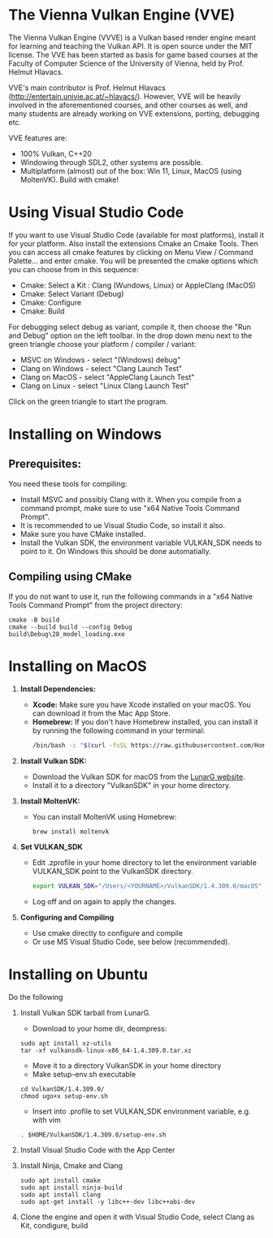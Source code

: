 # The Vienna Vulkan Engine (VVE)
The Vienna Vulkan Engine (VVVE) is a Vulkan based render engine meant for learning and teaching the Vulkan API. It is open source under the MIT license. The VVE has been started as basis for game based courses at the Faculty of Computer Science of the University of Vienna, held by Prof. Helmut Hlavacs.

VVE's main contributor is Prof. Helmut Hlavacs (http://entertain.univie.ac.at/~hlavacs/). However, VVE will be heavily involved in the aforementioned courses, and other courses as well, and many students are already working on VVE extensions, porting, debugging etc.

VVE features are:
- 100% Vulkan, C++20
- Windowing through SDL2, other systems are possible.
- Multiplatform (almost) out of the box: Win 11, Linux, MacOS (using MoltenVK).
Build with cmake!

# Using Visual Studio Code

If you want to use Visual Studio Code (available for most platforms), install it for your platform. Also install the extensions Cmake an Cmake Tools. Then you can access all cmake features by clicking on Menu View / Command Palette... and enter cmake. You will be presented the cmake options which you can choose from in this sequence:
* Cmake: Select a Kit : Clang (Wundows, Linux) or AppleClang (MacOS)
* Cmake: Select Variant (Debug)
* Cmake: Configure
* Cmake: Build

For debugging select debug as variant, compile it, then choose the "Run and Debug" option on the left toolbar. In the drop down menu next to the green triangle choose your platform / compiler / variant:
* MSVC on Windows  - select "(Windows) debug"
* Clang on Windows - select "Clang Launch Test"
* Clang on MacOS - select "AppleClang Launch Test"
* Clang on Linux - select "Linux Clang Launch Test"

Click on the green triangle to start the program.

# Installing on Windows 

## Prerequisites:

You need these tools for compiling:
* Install MSVC and possibly Clang with it. When you compile from a command prompt, make sure to use "x64 Native Tools Command Prompt".
* It is recommended to ue Visual Studio Code, so install it also.
* Make sure you have CMake installed.
* Install the Vulkan SDK, the environment variable VULKAN_SDK needs to point to it. On Windows this should be done automatially.

## Compiling using CMake

If you do not want to use it, run the following commands in a "x64 Native Tools Command Prompt" from the project directory:

```
cmake -B build
cmake --build build --config Debug
build\Debug\28_model_loading.exe
```



# Installing on MacOS

1. **Install Dependencies:**
   - **Xcode:** Make sure you have Xcode installed on your macOS. You can download it from the Mac App Store.
   - **Homebrew:** If you don't have Homebrew installed, you can install it by running the following command in your terminal:
     ```sh
     /bin/bash -c "$(curl -fsSL https://raw.githubusercontent.com/Homebrew/install/HEAD/install.sh)"
     ```

2. **Install Vulkan SDK:**
   - Download the Vulkan SDK for macOS from the [LunarG website](https://vulkan.lunarg.com/sdk/home).
   - Install it to a directory "VulkanSDK" in your home directory.

3. **Install MoltenVK:**
   - You can install MoltenVK using Homebrew:
     ```sh
     brew install moltenvk
     ```

4. **Set VULKAN_SDK**
   - Edit .zprofile in your home directory to let the environment variable VULKAN_SDK point to the VulkanSDK directory.
     ```sh
     export VULKAN_SDK="/Users/<YOURNAME>/VulkanSDK/1.4.309.0/macOS"
     ```
   - Log off and on again to apply the changes.

5. **Configuring and Compiling**
   - Use cmake directly to configure and compile
   - Or use MS Visual Studio Code, see below (recommended).




# Installing on Ubuntu

Do the following

1. Install Vulkan SDK tarball from LunarG.
   - Download to your home dir, deompress: 
   ```
   sudo apt install xz-utils
   tar -xf vulkansdk-linux-x86_64-1.4.309.0.tar.xz
   ```
   - Move it to a directory VulkanSDK in your home directory
   - Make setup-env.sh executable
   ```
   cd VulkanSDK/1.4.309.0/
   chmod ugo+x setup-env.sh 
   ```

   - Insert into .profile to set VULKAN_SDK environment variable, e.g. with vim
   ```
   . $HOME/VulkanSDK/1.4.309.0/setup-env.sh
   ```


2. Install Visual Studio Code with the App Center

3. Install Ninja, Cmake and Clang
   ```
   sudo apt install cmake
   sudo apt install ninja-build
   sudo apt install clang
   sudo apt-get install -y libc++-dev libc++abi-dev
   ```
   
4. Clone the engine and open it with Visual Studio Code, select Clang as Kit, condigure, build



